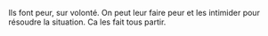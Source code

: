 Ils font peur, sur volonté. 
On peut leur faire peur et les intimider pour résoudre la situation. 
Ca les fait tous partir. 